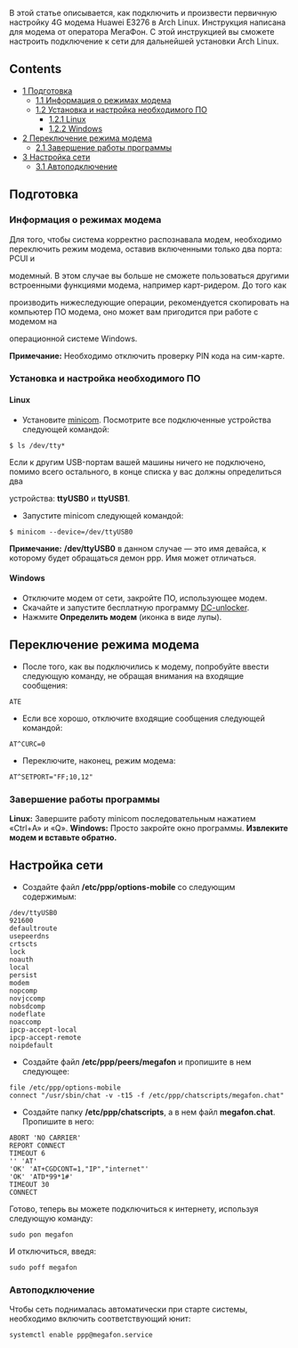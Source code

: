 В этой статье описывается, как подключить и произвести первичную настройку 4G модема Huawei E3276 в Arch Linux. Инструкция написана для модема от оператора МегаФон. С этой инструкцией вы сможете настроить подключение к сети для дальнейшей установки Arch Linux.

## Contents

*   [1 Подготовка](#Подготовка)
    *   [1.1 Информация о режимах модема](#Информация_о_режимах_модема)
    *   [1.2 Установка и настройка необходимого ПО](#Установка_и_настройка_необходимого_ПО)
        *   [1.2.1 Linux](#Linux)
        *   [1.2.2 Windows](#Windows)
*   [2 Переключение режима модема](#Переключение_режима_модема)
    *   [2.1 Завершение работы программы](#Завершение_работы_программы)
*   [3 Настройка сети](#Настройка_сети)
    *   [3.1 Автоподключение](#Автоподключение)

## Подготовка

### Информация о режимах модема

Для того, чтобы система корректно распознавала модем, необходимо переключить режим модема, оставив включенными только два порта: PCUI и

модемный. В этом случае вы больше не сможете пользоваться другими встроенными функциями модема, например карт-ридером. До того как

производить нижеследующие операции, рекомендуется скопировать на компьютер ПО модема, оно может вам пригодится при работе с модемом на

операционной системе Windows.

**Примечание:** Необходимо отключить проверку PIN кода на сим-карте.

### Установка и настройка необходимого ПО

#### Linux

*   Установите [minicom](https://www.archlinux.org/packages/?name=minicom). Посмотрите все подключенные устройства следующей командой:

```
$ ls /dev/tty*

```

Если к другим USB-портам вашей машины ничего не подключено, помимо всего остального, в конце списка у вас должны определиться два

устройства: **ttyUSB0** и **ttyUSB1**.

*   Запустите minicom следующей командой:

```
$ minicom --device=/dev/ttyUSB0

```

**Примечание:** **/dev/ttyUSB0** в данном случае — это имя девайса, к которому будет обращаться демон ppp. Имя может отличаться.

#### Windows

*   Отключите модем от сети, закройте ПО, использующее модем.
*   Скачайте и запустите бесплатную программу [DC-unlocker](https://www.dc-unlocker.com).
*   Нажмите **Определить модем** (иконка в виде лупы).

## Переключение режима модема

*   После того, как вы подключились к модему, попробуйте ввести следующую команду, не обращая внимания на входящие сообщения:

```
ATE

```

*   Если все хорошо, отключите входящие сообщения следующей командой:

```
AT^CURC=0

```

*   Переключите, наконец, режим модема:

```
AT^SETPORT="FF;10,12"

```

### Завершение работы программы

**Linux:** Завершите работу minicom последовательным нажатием «Ctrl+A» и «Q».
**Windows:** Просто закройте окно программы.
**Извлеките модем и вставьте обратно.**

## Настройка сети

*   Создайте файл **/etc/ppp/options-mobile** со следующим содержимым:

```
/dev/ttyUSB0
921600
defaultroute
usepeerdns
crtscts
lock
noauth
local
persist
modem
nopcomp
novjccomp
nobsdcomp
nodeflate
noaccomp
ipcp-accept-local
ipcp-accept-remote
noipdefault

```

*   Создайте файл **/etc/ppp/peers/megafon** и пропишите в нем следующее:

```
file /etc/ppp/options-mobile
connect "/usr/sbin/chat -v -t15 -f /etc/ppp/chatscripts/megafon.chat"

```

*   Создайте папку **/etc/ppp/chatscripts**, а в нем файл **megafon.chat**. Пропишите в него:

```
ABORT 'NO CARRIER'
REPORT CONNECT
TIMEOUT 6
'' 'AT'
'OK' 'AT+CGDCONT=1,"IP","internet"'
'OK' 'ATD*99*1#'
TIMEOUT 30
CONNECT

```

Готово, теперь вы можете подключиться к интернету, используя следующую команду:

```
sudo pon megafon

```

И отключиться, введя:

```
sudo poff megafon

```

### Автоподключение

Чтобы сеть поднималась автоматически при старте системы, необходимо включить соответствующий юнит:

```
systemctl enable ppp@megafon.service

```